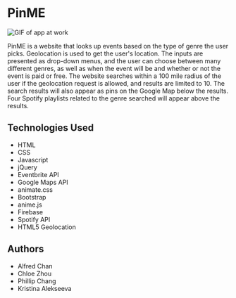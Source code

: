 # PinME

![GIF of app at work](assets/images/site.gif "Animation of the app working")

PinME is a website that looks up events based on the type of genre the user picks. Geolocation is used to get the user's location. The inputs are presented as drop-down menus, and the user can choose between many different genres, as well as when the event will be and whether or not the event is paid or free. The website searches within a 100 mile radius of the user if the geolocation request is allowed, and results are limited to 10. The search results will also appear as pins on the Google Map below the results. Four Spotify playlists related to the genre searched will appear above the results.

## Technologies Used

* HTML
* CSS
* Javascript
* jQuery
* Eventbrite API
* Google Maps API
* animate.css
* Bootstrap
* anime.js
* Firebase
* Spotify API
* HTML5 Geolocation

## Authors

* Alfred Chan
* Chloe Zhou
* Phillip Chang
* Kristina Alekseeva
